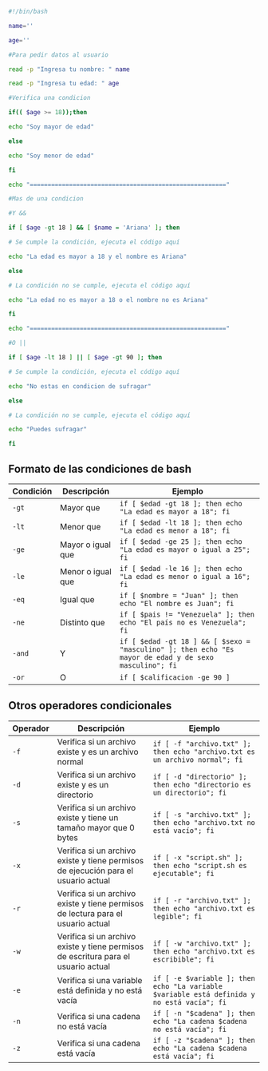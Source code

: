 ```bash
#!/bin/bash

name=''

age=''

#Para pedir datos al usuario

read -p "Ingresa tu nombre: " name

read -p "Ingresa tu edad: " age

#Verifica una condicion

if(( $age >= 18));then

echo "Soy mayor de edad"

else

echo "Soy menor de edad"

fi

echo "======================================================="

#Mas de una condicion

#Y &&

if [ $age -gt 18 ] && [ $name = 'Ariana' ]; then

# Se cumple la condición, ejecuta el código aquí

echo "La edad es mayor a 18 y el nombre es Ariana"

else

# La condición no se cumple, ejecuta el código aquí

echo "La edad no es mayor a 18 o el nombre no es Ariana"

fi

echo "======================================================="

#O ||

if [ $age -lt 18 ] || [ $age -gt 90 ]; then

# Se cumple la condición, ejecuta el código aquí

echo "No estas en condicion de sufragar"

else

# La condición no se cumple, ejecuta el código aquí

echo "Puedes sufragar"

fi
```
## Formato de las condiciones de bash

| Condición | Descripción       | Ejemplo                                                                                                |
| --------- | ----------------- | ------------------------------------------------------------------------------------------------------ |
| `-gt`     | Mayor que         | `if [ $edad -gt 18 ]; then echo "La edad es mayor a 18"; fi`                                           |
| `-lt`     | Menor que         | `if [ $edad -lt 18 ]; then echo "La edad es menor a 18"; fi`                                           |
| `-ge`     | Mayor o igual que | `if [ $edad -ge 25 ]; then echo "La edad es mayor o igual a 25"; fi`                                   |
| `-le`     | Menor o igual que | `if [ $edad -le 16 ]; then echo "La edad es menor o igual a 16"; fi`                                   |
| `-eq`     | Igual que         | `if [ $nombre = "Juan" ]; then echo "El nombre es Juan"; fi`                                           |
| `-ne`     | Distinto que      | `if [ $pais != "Venezuela" ]; then echo "El país no es Venezuela"; fi`                                 |
| `-and`    | Y                 | `if [ $edad -gt 18 ] && [ $sexo = "masculino" ]; then echo "Es mayor de edad y de sexo masculino"; fi` |
| `-or`     | O                 | `if [ $calificacion -ge 90 ]`                                                                          |
## Otros operadores condicionales
|Operador|Descripción|Ejemplo|
|---|---|---|
|`-f`|Verifica si un archivo existe y es un archivo normal|`if [ -f "archivo.txt" ]; then echo "archivo.txt es un archivo normal"; fi`|
|`-d`|Verifica si un archivo existe y es un directorio|`if [ -d "directorio" ]; then echo "directorio es un directorio"; fi`|
|`-s`|Verifica si un archivo existe y tiene un tamaño mayor que 0 bytes|`if [ -s "archivo.txt" ]; then echo "archivo.txt no está vacío"; fi`|
|`-x`|Verifica si un archivo existe y tiene permisos de ejecución para el usuario actual|`if [ -x "script.sh" ]; then echo "script.sh es ejecutable"; fi`|
|`-r`|Verifica si un archivo existe y tiene permisos de lectura para el usuario actual|`if [ -r "archivo.txt" ]; then echo "archivo.txt es legible"; fi`|
|`-w`|Verifica si un archivo existe y tiene permisos de escritura para el usuario actual|`if [ -w "archivo.txt" ]; then echo "archivo.txt es escribible"; fi`|
|`-e`|Verifica si una variable está definida y no está vacía|`if [ -e $variable ]; then echo "La variable $variable está definida y no está vacía"; fi`|
|`-n`|Verifica si una cadena no está vacía|`if [ -n "$cadena" ]; then echo "La cadena $cadena no está vacía"; fi`|
|`-z`|Verifica si una cadena está vacía|`if [ -z "$cadena" ]; then echo "La cadena $cadena está vacía"; fi`|